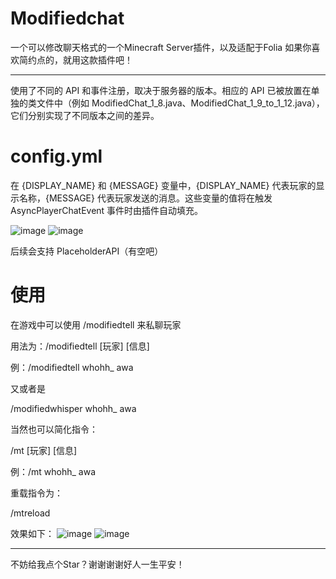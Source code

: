 # Modifiedchat

一个可以修改聊天格式的一个Minecraft Server插件，以及适配于Folia
如果你喜欢简约点的，就用这款插件吧！

-----------

使用了不同的 API 和事件注册，取决于服务器的版本。相应的 API 已被放置在单独的类文件中（例如 ModifiedChat_1_8.java、ModifiedChat_1_9_to_1_12.java），它们分别实现了不同版本之间的差异。

# config.yml

在 {DISPLAY_NAME} 和 {MESSAGE} 变量中，{DISPLAY_NAME} 代表玩家的显示名称，{MESSAGE} 代表玩家发送的消息。这些变量的值将在触发 AsyncPlayerChatEvent 事件时由插件自动填充。

![image](https://github.com/whohhnb/Modifiedchat/assets/108384401/a18b4e6f-035e-4236-81d2-24090c061dda)
![image](https://github.com/whohhnb/Modifiedchat/assets/108384401/cd835d91-8ab2-4702-89eb-fb6dbcd49343)

后续会支持 PlaceholderAPI（有空吧）
# 使用

在游戏中可以使用 /modifiedtell 来私聊玩家

用法为：/modifiedtell [玩家] [信息]

例：/modifiedtell whohh_ awa


又或者是


/modifiedwhisper whohh_ awa

当然也可以简化指令：

/mt [玩家] [信息]

例：/mt whohh_ awa


重载指令为：

/mtreload

效果如下：
![image](https://github.com/whohhnb/Modifiedchat/assets/108384401/02393ff1-849d-455c-b976-80a69384a9e4)
![image](https://github.com/whohhnb/Modifiedchat/assets/108384401/a6e508ea-c111-43dd-9923-a67d751aec1f)

-----------
不妨给我点个Star？谢谢谢谢好人一生平安！
